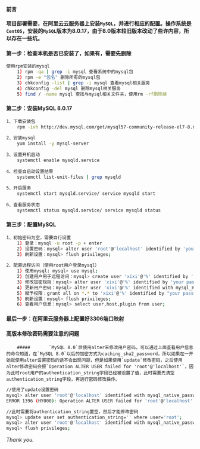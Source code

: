 #### 前言

​		**项目部署需要，在阿里云云服务器上安装`MySQL`，并进行相应的配置。操作系统是`CentOS`，安装的`MySQL`版本为8.0.17，由于8.0版本较旧版本改动了些许内容，所以存在一些坑。**

#### 

#### 第一步：检查本机是否已安装了，如果有，需要先删除

```bash
使用rpm安装的mysql
	1) rpm -qa | grep -i mysql 查看系统中的mysql包
    2) rpm -e "包名" 删除所有的mysql包
    3) chkconfig -list | grep -i mysql 查看mysql相关服务
    4) chkconfig -del mysql 删除mysql相关服务
    5) find / -name mysql 查找与mysql相关文件夹，使用rm -rf删除掉
```



#### 第二步：安装MySQL 8.0.17

```bash
1、下载安装包
	rpm -ivh http://dev.mysql.com/get/mysql57-community-release-el7-8.noarch.rpm
	
2、安装mysql
	yum install -y mysql-server
	
3、设置开机启动
	systemctl enable mysqld.service
	
4、检查自启动设置结果
	systemctl list-unit-files | grep mysqld
	
5、开启服务
    systemctl start mysqld.service/ service mysqld start
    
6、查看服务状态
	systemctl status mysqld.service/ service mysqld status
```



#### 第三步：配置MySQL

```bash
1、初始密码为空，需要自行设置
	1) 登录：mysql -u root -p + enter
	2) 设置密码：mysql> alter user 'root'@'localhost' identified by 'your password';
	3) 刷新设置：mysql> flush privileges;
	
2、配置远程访问（使用root用户登录mysql）
	1) 使用mysql: mysql> use mysql;
	2) 创建用户用于远程访问：mysql> create user 'xixi'@'%' identified by 'your password';
	3) 修改加密规则：mysql> alter user 'xixi'@'%' identified by 'your password' password expire never;
	4) 更新用户密码：mysql> alter user 'xixi'@'%' identified with mysql_native_password by 'your password';
	5) 赋予权限：grant all on *.* to 'xixi'@'%' identified by "your password" with grant option;
	5) 刷新设置：mysql> flush privileges;
	6) 查看用户信息：mysql> select user,host,plugin from user;
```



#### 最后一步：在阿里云服务器上配置好3306端口映射



#### 高版本修改密码需要注意的问题

		##### 		`MySQL 8.0`后使用alter来修改用户密码，可以通过上面查看用户信息的命令知道，在`MySQL 8.0`以后的加密方式为caching_sha2_password，所以如果在一开始就使用alter设置密码的话不会出现问题，但是如果使用`update`修改密码，之后使用alter修改密码会报`Operation ALTER USER failed for 'root'@'localhost'`，因为此时root用户的authentication_string字段已经被设置了值，此时需要先清空authentication_string字段，再进行密码修改操作。

```bash
//使用了update设置密码
mysql> alter user 'root'@'localhost' identified with mysql_native_password by 'your password';
ERROR 1396 (HY000): Operation ALTER USER failed for 'root'@'localhost'

//此时需要将authentication_string置空，然后才能修改密码
mysql> update user set authentication_string='' where user='root';
mysql> alter user 'root'@'localhost' identified with mysql_native_password by 'your password';
mysql> flush privileges;
```



*Thank you.*



